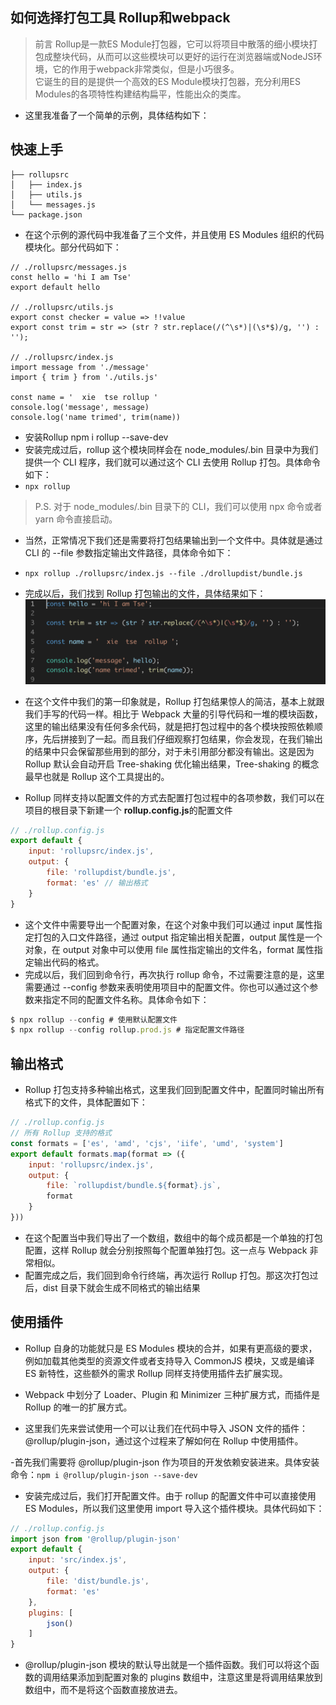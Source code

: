 ## 如何选择打包工具 Rollup和webpack

> 前言
Rollup是一款ES Module打包器，它可以将项目中散落的细小模块打包成整块代码，从而可以这些模块可以更好的运行在浏览器端或NodeJS环境，它的作用于webpack非常类似，但是小巧很多。<br>
它诞生的目的是提供一个高效的ES Module模块打包器，充分利用ES Modules的各项特性构建结构扁平，性能出众的类库。<br>

- 这里我准备了一个简单的示例，具体结构如下：
## 快速上手
```
├── rollupsrc
│   ├── index.js
│   ├── utils.js
│   └── messages.js
└── package.json
```
- 在这个示例的源代码中我准备了三个文件，并且使用 ES Modules 组织的代码模块化。部分代码如下：
```
// ./rollupsrc/messages.js
const hello = 'hi I am Tse'
export default hello

// ./rollupsrc/utils.js
export const checker = value => !!value
export const trim = str => (str ? str.replace(/(^\s*)|(\s*$)/g, '') : '');

// ./rollupsrc/index.js
import message from './message'
import { trim } from './utils.js'

const name = '  xie  tse rollup '
console.log('message', message)
console.log('name trimed', trim(name))
```
- 安装Rollup  npm i rollup --save-dev
- 安装完成过后，rollup 这个模块同样会在 node_modules/.bin 目录中为我们提供一个 CLI 程序，我们就可以通过这个 CLI 去使用 Rollup 打包。具体命令如下：
- `npx rollup`
> P.S. 对于 node_modules/.bin 目录下的 CLI，我们可以使用 npx 命令或者 yarn 命令直接启动。
- 当然，正常情况下我们还是需要将打包结果输出到一个文件中。具体就是通过 CLI 的 --file 参数指定输出文件路径，具体命令如下：
- `npx rollup ./rollupsrc/index.js --file ./drollupdist/bundle.js`
- 完成以后，我们找到 Rollup 打包输出的文件，具体结果如下：
![rollup打包结果](./rollupImages/rollup-bundle.png)

- 在这个文件中我们的第一印象就是，Rollup 打包结果惊人的简洁，基本上就跟我们手写的代码一样。相比于 Webpack 大量的引导代码和一堆的模块函数，这里的输出结果没有任何多余代码，就是把打包过程中的各个模块按照依赖顺序，先后拼接到了一起。而且我们仔细观察打包结果，你会发现，在我们输出的结果中只会保留那些用到的部分，对于未引用部分都没有输出。这是因为 Rollup 默认会自动开启 Tree-shaking 优化输出结果，Tree-shaking 的概念最早也就是 Rollup 这个工具提出的。

- Rollup 同样支持以配置文件的方式去配置打包过程中的各项参数，我们可以在项目的根目录下新建一个 **rollup.config.js**的配置文件
```JavaScript
// ./rollup.config.js
export default {
    input: 'rollupsrc/index.js',
    output: {
        file: 'rollupdist/bundle.js',
        format: 'es' // 输出格式
    }
}
```
- 这个文件中需要导出一个配置对象，在这个对象中我们可以通过 input 属性指定打包的入口文件路径，通过 output 指定输出相关配置，output 属性是一个对象，在 output 对象中可以使用 file 属性指定输出的文件名，format 属性指定输出代码的格式。
- 完成以后，我们回到命令行，再次执行 rollup 命令，不过需要注意的是，这里需要通过 --config 参数来表明使用项目中的配置文件。你也可以通过这个参数来指定不同的配置文件名称。具体命令如下：
```JavaScript
$ npx rollup --config # 使用默认配置文件
$ npx rollup --config rollup.prod.js # 指定配置文件路径
```
## 输出格式
- Rollup 打包支持多种输出格式，这里我们回到配置文件中，配置同时输出所有格式下的文件，具体配置如下：
```javascript
// ./rollup.config.js
// 所有 Rollup 支持的格式
const formats = ['es', 'amd', 'cjs', 'iife', 'umd', 'system']
export default formats.map(format => ({
    input: 'rollupsrc/index.js',
    output: {
        file: `rollupdist/bundle.${format}.js`,
        format
    }
}))
```
- 在这个配置当中我们导出了一个数组，数组中的每个成员都是一个单独的打包配置，这样 Rollup 就会分别按照每个配置单独打包。这一点与 Webpack 非常相似。
- 配置完成之后，我们回到命令行终端，再次运行 Rollup 打包。那这次打包过后，dist 目录下就会生成不同格式的输出结果

## 使用插件
- Rollup 自身的功能就只是 ES Modules 模块的合并，如果有更高级的要求，例如加载其他类型的资源文件或者支持导入 CommonJS 模块，又或是编译 ES 新特性，这些额外的需求 Rollup 同样支持使用插件去扩展实现。
- Webpack 中划分了 Loader、Plugin 和 Minimizer 三种扩展方式，而插件是 Rollup 的唯一的扩展方式。

- 这里我们先来尝试使用一个可以让我们在代码中导入 JSON 文件的插件：@rollup/plugin-json，通过这个过程来了解如何在 Rollup 中使用插件。

-首先我们需要将 @rollup/plugin-json 作为项目的开发依赖安装进来。具体安装命令：`npm i @rollup/plugin-json --save-dev`
- 安装完成过后，我们打开配置文件。由于 rollup 的配置文件中可以直接使用 ES Modules，所以我们这里使用 import 导入这个插件模块。具体代码如下：
```javascript
// ./rollup.config.js
import json from '@rollup/plugin-json'
export default {
    input: 'src/index.js',
    output: {
        file: 'dist/bundle.js',
        format: 'es'
    },
    plugins: [
        json()
    ]
}
```
- @rollup/plugin-json 模块的默认导出就是一个插件函数。我们可以将这个函数的调用结果添加到配置对象的 plugins 数组中，注意这里是将调用结果放到数组中，而不是将这个函数直接放进去。



















